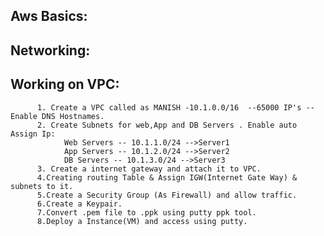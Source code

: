 ## Aws Basics:
    
   ##  Networking:
   ## Working on VPC:
   
          1. Create a VPC called as MANISH -10.1.0.0/16  --65000 IP's --Enable DNS Hostnames.
          2. Create Subnets for web,App and DB Servers . Enable auto Assign Ip:
                Web Servers -- 10.1.1.0/24 -->Server1
                App Servers -- 10.1.2.0/24 -->Server2
                DB Servers -- 10.1.3.0/24 -->Server3
          3. Create a internet gateway and attach it to VPC.
          4.Creating routing Table & Assign IGW(Internet Gate Way) & subnets to it.
          5.Create a Security Group (As Firewall) and allow traffic.
          6.Create a Keypair.
          7.Convert .pem file to .ppk using putty ppk tool.
          8.Deploy a Instance(VM) and access using putty.
          
          
                
                
                
               
              
           
   
            
        
       

